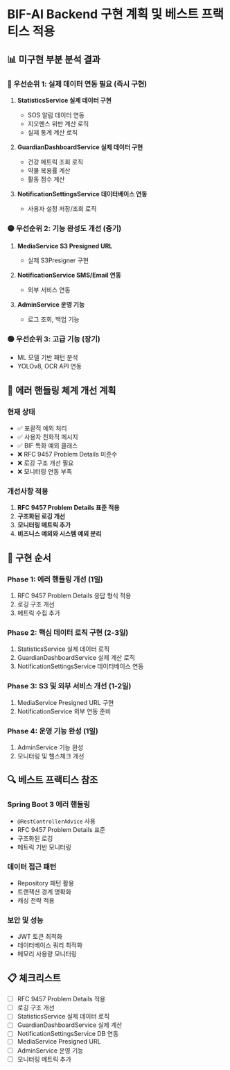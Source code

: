 # BIF-AI Backend 구현 계획 및 베스트 프랙티스 적용

## 📊 미구현 부분 분석 결과

### 🔴 우선순위 1: 실제 데이터 연동 필요 (즉시 구현)
1. **StatisticsService 실제 데이터 구현**
   - SOS 알림 데이터 연동
   - 지오펜스 위반 계산 로직
   - 실제 통계 계산 로직

2. **GuardianDashboardService 실제 데이터 구현**
   - 건강 메트릭 조회 로직
   - 약물 복용률 계산
   - 활동 점수 계산

3. **NotificationSettingsService 데이터베이스 연동**
   - 사용자 설정 저장/조회 로직

### 🟡 우선순위 2: 기능 완성도 개선 (중기)
1. **MediaService S3 Presigned URL**
   - 실제 S3Presigner 구현
   
2. **NotificationService SMS/Email 연동**
   - 외부 서비스 연동

3. **AdminService 운영 기능**
   - 로그 조회, 백업 기능

### 🟢 우선순위 3: 고급 기능 (장기)
- ML 모델 기반 패턴 분석
- YOLOv8, OCR API 연동

## 🔧 에러 핸들링 체계 개선 계획

### 현재 상태
- ✅ 포괄적 예외 처리
- ✅ 사용자 친화적 메시지
- ✅ BIF 특화 예외 클래스
- ❌ RFC 9457 Problem Details 미준수
- ❌ 로깅 구조 개선 필요
- ❌ 모니터링 연동 부족

### 개선사항 적용
1. **RFC 9457 Problem Details 표준 적용**
2. **구조화된 로깅 개선**
3. **모니터링 메트릭 추가**
4. **비즈니스 예외와 시스템 예외 분리**

## 🎯 구현 순서

### Phase 1: 에러 핸들링 개선 (1일)
1. RFC 9457 Problem Details 응답 형식 적용
2. 로깅 구조 개선
3. 메트릭 수집 추가

### Phase 2: 핵심 데이터 로직 구현 (2-3일)
1. StatisticsService 실제 데이터 로직
2. GuardianDashboardService 실제 계산 로직
3. NotificationSettingsService 데이터베이스 연동

### Phase 3: S3 및 외부 서비스 개선 (1-2일)
1. MediaService Presigned URL 구현
2. NotificationService 외부 연동 준비

### Phase 4: 운영 기능 완성 (1일)
1. AdminService 기능 완성
2. 모니터링 및 헬스체크 개선

## 🔍 베스트 프랙티스 참조

### Spring Boot 3 에러 핸들링
- `@RestControllerAdvice` 사용
- RFC 9457 Problem Details 표준
- 구조화된 로깅
- 메트릭 기반 모니터링

### 데이터 접근 패턴
- Repository 패턴 활용
- 트랜잭션 경계 명확화
- 캐싱 전략 적용

### 보안 및 성능
- JWT 토큰 최적화
- 데이터베이스 쿼리 최적화
- 메모리 사용량 모니터링

## 📋 체크리스트

- [ ] RFC 9457 Problem Details 적용
- [ ] 로깅 구조 개선
- [ ] StatisticsService 실제 데이터 로직
- [ ] GuardianDashboardService 실제 계산
- [ ] NotificationSettingsService DB 연동
- [ ] MediaService Presigned URL
- [ ] AdminService 운영 기능
- [ ] 모니터링 메트릭 추가